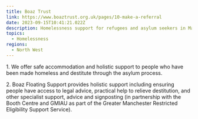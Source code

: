 ```yaml
---
title: Boaz Trust
link: https://www.boaztrust.org.uk/pages/10-make-a-referral
date: 2023-09-15T10:41:21.022Z
description: Homelessness support for refugees and asylum seekers in Manchester
topics:
  - Homelessness
regions:
  - North West
---
```

1﻿. We offer safe accommodation and holistic support to people who have been made homeless and destitute through the asylum process.

2﻿. Boaz Floating Support provides holistic support including ensuring people have access to legal advice, practical help to relieve destitution, and other specialist support, advice and signposting (in partnership with the Booth Centre and GMIAU as part of the Greater Manchester Restricted Eligibility Support Service).